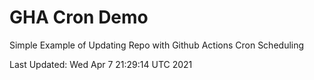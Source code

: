 # GHA Cron Demo
Simple Example of Updating Repo with Github Actions Cron Scheduling

Last Updated:
Wed Apr  7 21:29:14 UTC 2021
